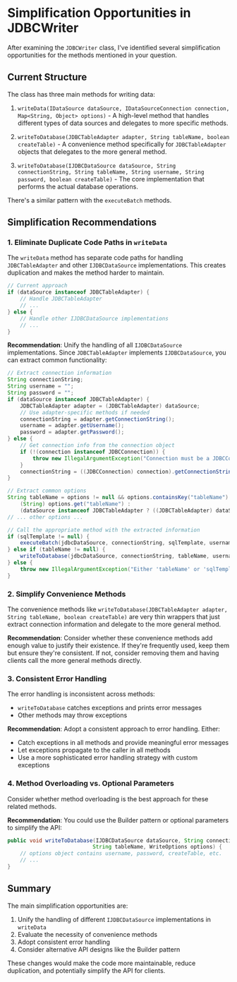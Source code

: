 
# Simplification Opportunities in JDBCWriter

After examining the `JDBCWriter` class, I've identified several simplification opportunities for the methods mentioned in your question.

## Current Structure

The class has three main methods for writing data:

1. `writeData(IDataSource dataSource, IDataSourceConnection connection, Map<String, Object> options)` - A high-level method that handles different types of data sources and delegates to more specific methods.

2. `writeToDatabase(JDBCTableAdapter adapter, String tableName, boolean createTable)` - A convenience method specifically for `JDBCTableAdapter` objects that delegates to the more general method.

3. `writeToDatabase(IJDBCDataSource dataSource, String connectionString, String tableName, String username, String password, boolean createTable)` - The core implementation that performs the actual database operations.

There's a similar pattern with the `executeBatch` methods.

## Simplification Recommendations

### 1. Eliminate Duplicate Code Paths in `writeData`

The `writeData` method has separate code paths for handling `JDBCTableAdapter` and other `IJDBCDataSource` implementations. This creates duplication and makes the method harder to maintain.

```java
// Current approach
if (dataSource instanceof JDBCTableAdapter) {
    // Handle JDBCTableAdapter
    // ...
} else {
    // Handle other IJDBCDataSource implementations
    // ...
}
```

**Recommendation**: Unify the handling of all `IJDBCDataSource` implementations. Since `JDBCTableAdapter` implements `IJDBCDataSource`, you can extract common functionality:

```java
// Extract connection information
String connectionString;
String username = "";
String password = "";
if (dataSource instanceof JDBCTableAdapter) {
    JDBCTableAdapter adapter = (JDBCTableAdapter) dataSource;
    // Use adapter-specific methods if needed
    connectionString = adapter.getConnectionString();
    username = adapter.getUsername();
    password = adapter.getPassword();
} else {
    // Get connection info from the connection object
    if (!(connection instanceof JDBCConnection)) {
        throw new IllegalArgumentException("Connection must be a JDBCConnection");
    }
    connectionString = ((JDBCConnection) connection).getConnectionString();
}

// Extract common options
String tableName = options != null && options.containsKey("tableName") ? 
    (String) options.get("tableName") : 
    (dataSource instanceof JDBCTableAdapter ? ((JDBCTableAdapter) dataSource).getTableName() : null);
// ... other options ...

// Call the appropriate method with the extracted information
if (sqlTemplate != null) {
    executeBatch(jdbcDataSource, connectionString, sqlTemplate, username, password);
} else if (tableName != null) {
    writeToDatabase(jdbcDataSource, connectionString, tableName, username, password, createTable);
} else {
    throw new IllegalArgumentException("Either 'tableName' or 'sqlTemplate' must be specified in options");
}
```

### 2. Simplify Convenience Methods

The convenience methods like `writeToDatabase(JDBCTableAdapter adapter, String tableName, boolean createTable)` are very thin wrappers that just extract connection information and delegate to the more general method.

**Recommendation**: Consider whether these convenience methods add enough value to justify their existence. If they're frequently used, keep them but ensure they're consistent. If not, consider removing them and having clients call the more general methods directly.

### 3. Consistent Error Handling

The error handling is inconsistent across methods:

- `writeToDatabase` catches exceptions and prints error messages
- Other methods may throw exceptions

**Recommendation**: Adopt a consistent approach to error handling. Either:
- Catch exceptions in all methods and provide meaningful error messages
- Let exceptions propagate to the caller in all methods
- Use a more sophisticated error handling strategy with custom exceptions

### 4. Method Overloading vs. Optional Parameters

Consider whether method overloading is the best approach for these related methods.

**Recommendation**: You could use the Builder pattern or optional parameters to simplify the API:

```java
public void writeToDatabase(IJDBCDataSource dataSource, String connectionString, 
                           String tableName, WriteOptions options) {
    // options object contains username, password, createTable, etc.
    // ...
}
```

## Summary

The main simplification opportunities are:
1. Unify the handling of different `IJDBCDataSource` implementations in `writeData`
2. Evaluate the necessity of convenience methods
3. Adopt consistent error handling
4. Consider alternative API designs like the Builder pattern

These changes would make the code more maintainable, reduce duplication, and potentially simplify the API for clients.